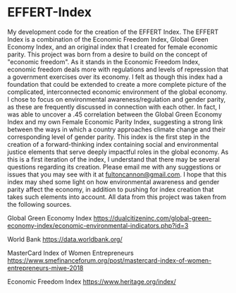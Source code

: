 # EFFERT-Index
My development code for the creation of the EFFERT Index. 
The EFFERT Index is a combination of the Economic Freedom Index, Global Green Economy Index, and an original index
that I created for female economic parity. This project was born from a desire to build on the concept of "economic freedom".
As it stands in the Economic Freedom Index, economic freedom deals more with regulations and levels of repression that a 
government exercises over its economy. I felt as though this index had a foundation that could be extended to create a more 
complete picture of the complicated, interconnected economic environment of the global economy. I chose to focus on environmental
awareness/regulation and gender parity, as these are frequently discussed in connection with each other. In fact, I was able to uncover 
a .45 correlation between the Global Green Economy Index and my own Female Economic Parity Index, suggesting a strong link between
the ways in which a country approaches climate change and their corresponding level of gender parity. This index is the first step in 
the creation of a forward-thinking index containing social and environmental justice elements that serve deeply impactful roles
in the global economy. As this is a first iteration of the index, I understand that there may be several questions regarding its 
creation. Please email me with any suggestions or issues that you may see with it at fultoncannon@gmail.com. I hope that this index 
may shed some light on how environmental awareness and gender parity affect the economy, in addition to pushing for index creation
that takes such elements into account. All data from this project was taken from the following sources.

Global Green Economy Index
https://dualcitizeninc.com/global-green-economy-index/economic-environmental-indicators.php?id=3

World Bank
https://data.worldbank.org/

MasterCard Index of Women Entrepreneurs
https://www.smefinanceforum.org/post/mastercard-index-of-women-entrepreneurs-miwe-2018

Economic Freedom Index
https://www.heritage.org/index/

